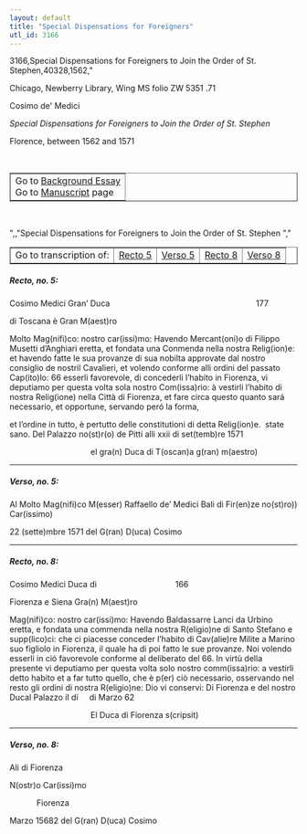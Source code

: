 ```yaml
---
layout: default
title: "Special Dispensations for Foreigners"
utl_id: 3166
---
```


3166,Special Dispensations for Foreigners to Join the Order of St. Stephen,40328,1562,"
<p>Chicago, Newberry Library, Wing MS folio ZW 5351 .71</p>
<p style=""margin-left:.25in;"">Cosimo de' Medici</p>
<p style=""margin-left:.25in;""><em>Special Dispensations for Foreigners to Join the Order of St. Stephen</em></p>
<p style=""margin-left:.25in;"">Florence, between 1562 and 1571</p>
<p style=""font-size: 0.1em;""> </p>
<table border=""0.5"" cellpadding=""1"" cellspacing=""1"" style=""width: 200px; background-color:#F8F8F8;""><tbody style=""border-color:#ccc""><tr style=""border-color:#ccc""><td>Go to <a href=""https://italian-paleography.library.utoronto.ca/content/about_IP_047"" style=""font-weight:300;"" target=""_blank"">Background Essay</a><br />
			Go to <a href=""https://italian-paleography.library.utoronto.ca/islandora/object/italianpaleography%3AIP_047"" style=""font-weight:300;"" target=""_blank"">Manuscript</a> page</td>
</tr></tbody></table><p> </p>
",,"Special Dispensations for Foreigners to Join the Order of St. Stephen
","
<table border=""0.5"" cellpadding=""1"" cellspacing=""1"" style=""width: 430px; margin-left: 0.25in;""><tbody><tr style=""border-color:#B3B6B7""><td style=""text-align:center"">Go to transcription of:</td>
<td style=""text-align:center""><a href=""#1"">Recto 5</a></td>
<td style=""text-align:center""><a href=""#2"">Verso 5</a></td>
<td style=""text-align:center""><a href=""#3"">Recto 8</a></td>
<td style=""text-align:center""><a href=""#4"">Verso 8</a></td>
</tr></tbody></table>
<h5 id=""1"" style=""color:#555;"">Recto, no. 5:</h5>
<p>Cosimo Medici Gran’ Duca                                                                 177</p>
<p>di Toscana è Gran M(aest)ro</p>
<p>Molto Mag(nifi)co: nostro car(issi)mo: Havendo Mercant(oni)o di Filippo Musetti d’Anghiari eretta, et fondata una Conmenda nella nostra Relig(ion)e: et havendo fatte le sua provanze di sua nobilta approvate dal nostro consiglio de nostril Cavalieri, et volendo conforme alli ordini del passato Cap(ito)lo: 66 esserli favorevole, di concederli l’habito in Fiorenza, vi deputiamo per questa volta sola nostro Com(issa)rio: à vestirli l’habito di nostra Relig(ione) nella Città di Fiorenza, et fare circa questo quanto sará necessario, et opportune, servando peró la forma,</p>
<p>et l’ordine in tutto, è pertutto delle constitutioni di detta Relig(ion)e.  state sano. Del Palazzo no(st)r(o) de Pitti alli xxii di set(temb)re 1571</p>
<p>                                    el gra(n) Duca di T(oscan)a g(ran) m(aestro)</p>

<hr /><h5 id=""2"" style=""color:#555;"">Verso, no. 5:</h5>
<p>Al Molto Mag(nifi)co M(esser) Raffaello de’ Medici Bali di Fir(en)ze no(st)ro)) Car(issimo)</p>
<p>22 (sette)mbre 1571 del G(ran) D(uca) Cosimo</p>

<hr /><h5 id=""3"" style=""color:#555;"">Recto, no. 8:</h5>
<p>Cosimo Medici Duca di                                   166</p>
<p>Fiorenza e Siena Gra(n) M(aest)ro</p>
<p>Mag(nifi)co: nostro car(issi)mo: Havendo Baldassarre Lanci da Urbino eretta, e fondata una commenda nella nostra R(eligio)ne di Santo Stefano e supp(lico)ci: che ci piacesse conceder l’habito di Cav(alie)re Milite a Marino suo figliolo in Fiorenza, il quale ha di poi fatto le sue provanze. Noi volendo esserli in ció favorevole conforme al deliberato del 66. In virtù della presente vi deputiamo per questa volta solo nostro comm(issa)rio: a vestirli detto habito et a far tutto quello, che è p(er) ciò necessario, osservando nel resto gli ordini di nostra R(eligio)ne: Dio vi conservi: Di Fiorenza e del nostro Ducal Palazzo il dí     di Marzo 62</p>
<p>                                    El Duca di Fiorenza s(cripsit)</p>

<hr /><h5 id=""4"" style=""color:#555;"">Verso, no. 8:</h5>
<p>Ali di Fiorenza</p>
<p>N(ostr)o Car(issi)mo</p>
<p>            Fiorenza</p>
<p>Marzo 15682 del G(ran) D(uca) Cosimo</p>
